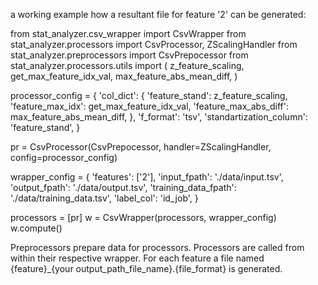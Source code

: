 a working example how a resultant file for feature '2' can be generated:

from stat_analyzer.csv_wrapper import CsvWrapper
from stat_analyzer.processors import CsvProcessor, ZScalingHandler
from stat_analyzer.preprocessors import CsvPrepocessor
from stat_analyzer.processors.utils import (
  z_feature_scaling,
  get_max_feature_idx_val,
  max_feature_abs_mean_diff,
)


processor_config = {
        'col_dict': {
            'feature_stand': z_feature_scaling,
            'feature_max_idx': get_max_feature_idx_val,
            'feature_max_abs_diff': max_feature_abs_mean_diff,
        },
        'f_format': 'tsv',
        'standartization_column': 'feature_stand',
}

pr = CsvProcessor(CsvPrepocessor, handler=ZScalingHandler, config=processor_config)

wrapper_config = {
  'features': ['2'],
  'input_fpath': './data/input.tsv', 
  'output_fpath': './data/output.tsv',
  'training_data_fpath': './data/training_data.tsv',
  'label_col': 'id_job',
}

processors = [pr]
w = CsvWrapper(processors, wrapper_config)
w.compute()


Preprocessors prepare data for processors. Processors are called from within their respective wrapper. For each feature a file named {feature}_{your output_path_file_name}.{file_format} is generated.
